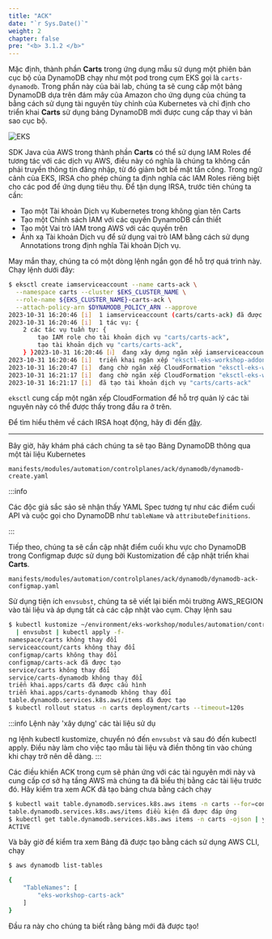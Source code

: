 ```yaml
---
title: "ACK"
date: "`r Sys.Date()`"
weight: 2
chapter: false
pre: "<b> 3.1.2 </b>"
---
```


Mặc định, thành phần **Carts** trong ứng dụng mẫu sử dụng một phiên bản cục bộ của DynamoDB chạy như một pod trong cụm EKS gọi là `carts-dynamodb`. Trong phần này của bài lab, chúng ta sẽ cung cấp một bảng DynamoDB dựa trên đám mây của Amazon cho ứng dụng của chúng ta bằng cách sử dụng tài nguyên tùy chỉnh của Kubernetes và chỉ định cho triển khai **Carts** sử dụng bảng DynamoDB mới được cung cấp thay vì bản sao cục bộ.

![EKS](/images/0006/00053.png?featherlight=false&width=90pc)

SDK Java của AWS trong thành phần **Carts** có thể sử dụng IAM Roles để tương tác với các dịch vụ AWS, điều này có nghĩa là chúng ta không cần phải truyền thông tin đăng nhập, từ đó giảm bớt bề mặt tấn công. Trong ngữ cảnh của EKS, IRSA cho phép chúng ta định nghĩa các IAM Roles riêng biệt cho các pod để ứng dụng tiêu thụ. Để tận dụng IRSA, trước tiên chúng ta cần:

- Tạo một Tài khoản Dịch vụ Kubernetes trong không gian tên Carts
- Tạo một Chính sách IAM với các quyền DynamoDB cần thiết
- Tạo một Vai trò IAM trong AWS với các quyền trên
- Ánh xạ Tài khoản Dịch vụ để sử dụng vai trò IAM bằng cách sử dụng Annotations trong định nghĩa Tài khoản Dịch vụ.

May mắn thay, chúng ta có một dòng lệnh ngắn gọn để hỗ trợ quá trình này. Chạy lệnh dưới đây:

```bash
$ eksctl create iamserviceaccount --name carts-ack \
  --namespace carts --cluster $EKS_CLUSTER_NAME \
  --role-name ${EKS_CLUSTER_NAME}-carts-ack \
  --attach-policy-arn $DYNAMODB_POLICY_ARN --approve
2023-10-31 16:20:46 [i]  1 iamserviceaccount (carts/carts-ack) đã được bao gồm (dựa trên các quy tắc bao gồm/loại trừ)
2023-10-31 16:20:46 [i]  1 tác vụ: {
    2 các tác vụ tuần tự: {
        tạo IAM role cho tài khoản dịch vụ "carts/carts-ack",
        tạo tài khoản dịch vụ "carts/carts-ack",
    } }2023-10-31 16:20:46 [ℹ]  đang xây dựng ngăn xếp iamserviceaccount "eksctl-eks-workshop-addon-iamserviceaccount-carts-carts-ack"
2023-10-31 16:20:46 [i]  triển khai ngăn xếp "eksctl-eks-workshop-addon-iamserviceaccount-carts-carts-ack"
2023-10-31 16:20:47 [i]  đang chờ ngăn xếp CloudFormation "eksctl-eks-workshop-addon-iamserviceaccount-carts-carts-ack"
2023-10-31 16:21:17 [i]  đang chờ ngăn xếp CloudFormation "eksctl-eks-workshop-addon-iamserviceaccount-carts-carts-ack"
2023-10-31 16:21:17 [i]  đã tạo tài khoản dịch vụ "carts/carts-ack"
```

`eksctl` cung cấp một ngăn xếp CloudFormation để hỗ trợ quản lý các tài nguyên này có thể được thấy trong đầu ra ở trên.

Để tìm hiểu thêm về cách IRSA hoạt động, hãy đi đến [đây](https://docs.aws.amazon.com/eks/latest/userguide/iam-roles-for-service-accounts.html).

---

Bây giờ, hãy khám phá cách chúng ta sẽ tạo Bảng DynamoDB thông qua một tài liệu Kubernetes

```file
manifests/modules/automation/controlplanes/ack/dynamodb/dynamodb-create.yaml
```

:::info

Các độc giả sắc sảo sẽ nhận thấy YAML Spec tương tự như các điểm cuối API và cuộc gọi cho DynamoDB như `tableName` và `attributeDefinitions`.

:::

Tiếp theo, chúng ta sẽ cần cập nhật điểm cuối khu vực cho DynamoDB trong Configmap được sử dụng bởi Kustomization để cập nhật triển khai **Carts**.

```file
manifests/modules/automation/controlplanes/ack/dynamodb/dynamodb-ack-configmap.yaml
```

Sử dụng tiện ích `envsubst`, chúng ta sẽ viết lại biến môi trường AWS_REGION vào tài liệu và áp dụng tất cả các cập nhật vào cụm. Chạy lệnh sau

```bash wait=10
$ kubectl kustomize ~/environment/eks-workshop/modules/automation/controlplanes/ack/dynamodb \
  | envsubst | kubectl apply -f-
namespace/carts không thay đổi
serviceaccount/carts không thay đổi
configmap/carts không thay đổi
configmap/carts-ack đã được tạo
service/carts không thay đổi
service/carts-dynamodb không thay đổi
triển khai.apps/carts đã được cấu hình
triển khai.apps/carts-dynamodb không thay đổi
table.dynamodb.services.k8s.aws/items đã được tạo
$ kubectl rollout status -n carts deployment/carts --timeout=120s
```

:::info
Lệnh này 'xây dựng' các tài liệu sử dụ

ng lệnh kubectl kustomize, chuyển nó đến `envsubst` và sau đó đến kubectl apply. Điều này làm cho việc tạo mẫu tài liệu và điền thông tin vào chúng khi chạy trở nên dễ dàng.
:::

Các điều khiển ACK trong cụm sẽ phản ứng với các tài nguyên mới này và cung cấp cơ sở hạ tầng AWS mà chúng ta đã biểu thị bằng các tài liệu trước đó. Hãy kiểm tra xem ACK đã tạo bảng chưa bằng cách chạy

```bash
$ kubectl wait table.dynamodb.services.k8s.aws items -n carts --for=condition=ACK.ResourceSynced --timeout=15m
table.dynamodb.services.k8s.aws/items điều kiện đã được đáp ứng
$ kubectl get table.dynamodb.services.k8s.aws items -n carts -ojson | yq '.status."tableStatus"'
ACTIVE
```

Và bây giờ để kiểm tra xem Bảng đã được tạo bằng cách sử dụng AWS CLI, chạy

```bash
$ aws dynamodb list-tables

{
    "TableNames": [
        "eks-workshop-carts-ack"
    ]
}
```

Đầu ra này cho chúng ta biết rằng bảng mới đã được tạo!